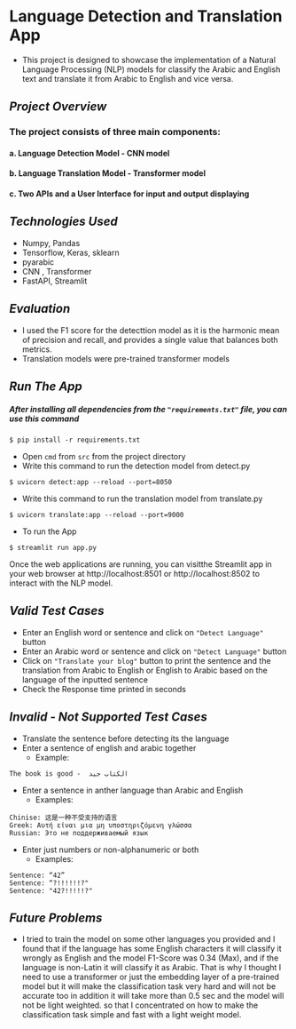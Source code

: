 # Language Detection and Translation App
- This project is designed to showcase the implementation of a Natural Language Processing (NLP) models for classify the Arabic and English text and translate it from Arabic to English and vice versa.
## ***Project Overview***
### The project consists of three main components:
#### a. Language Detection Model - CNN model
#### b. Language Translation Model - Transformer model
#### c. Two APIs and a User Interface for input and output displaying
## ***Technologies Used***
- Numpy, Pandas
- Tensorflow, Keras, sklearn
- pyarabic
- CNN , Transformer
- FastAPI, Streamlit

## ***Evaluation***
- I used the F1 score for the detecttion model as it is the harmonic mean of precision and recall, and provides a single value that balances both metrics.
- Translation models were pre-trained transformer models 

## ***Run The App***
##### After installing all dependencies from the ```"requirements.txt"``` file, you can use this command
```
$ pip install -r requirements.txt
```
- Open ```cmd``` from ```src``` from the project directory
- Write this command to run the detection model from detect.py
```
$ uvicorn detect:app --reload --port=8050
```
- Write this command to run the translation model from translate.py
```
$ uvicorn translate:app --reload --port=9000
```
- To run the App
```
$ streamlit run app.py      
```

Once the web applications are running, you can visitthe Streamlit app in your web browser at http://localhost:8501 or http://localhost:8502 to interact with the NLP model.




## ***Valid Test Cases***
- Enter an English word or sentence and click on ```"Detect Language"``` button
- Enter an Arabic word or sentence and click on ```"Detect Language"``` button
- Click on ```"Translate your blog"``` button to print the sentence and the translation from Arabic to English or English to Arabic based on the language of the inputted sentence
- Check the Response time printed in seconds 

## ***Invalid - Not Supported Test Cases***
- Translate the sentence before detecting its the language
- Enter a sentence of english and arabic together
    - Example:
```
The book is good -  الكتاب جيد
```
- Enter a sentence in anther language than Arabic and English
    - Examples:
```
Chinise: 这是一种不受支持的语言
Greek: Αυτή είναι μια μη υποστηριζόμενη γλώσσα
Russian: Это не поддерживаемый язык
```
- Enter just numbers or non-alphanumeric or both
    - Examples:
```
Sentence: “42” 
Sentence: “?!!!!!!?"
Sentence: "42?!!!!!?"
```
## ***Future Problems***
- I tried to train the model on some other languages you provided and I found that if the language has some English characters it will classify it wrongly as English and the model F1-Score was 0.34 (Max), and if the language is non-Latin it will classify it as Arabic. That is why I thought I need to use a transformer or just the embedding layer of a pre-trained model but it will make the classification task very hard and will not be accurate too in addition it will take more than 0.5 sec and the model will not be light weighted. so that I concentrated on how to make the classification task simple and fast with a light weight model.


